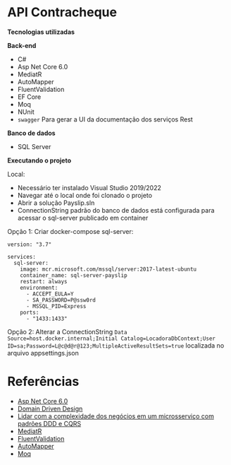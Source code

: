 # API Contracheque

**Tecnologias utilizadas**

**Back-end**
- C#
- Asp Net Core 6.0
- MediatR
- AutoMapper
- FluentValidation 
- EF Core
- Moq
- NUnit
- `swagger` Para gerar a UI da documentação dos serviços Rest

**Banco de dados**
 - SQL Server

**Executando o projeto**

Local:

- Necessário ter instalado Visual Studio 2019/2022
- Navegar até o local onde foi clonado o projeto
- Abrir a solução Payslip.sln
- ConnectionString padrão do banco de dados está configurada para acessar o sql-server publicado em container

Opção 1: Criar docker-compose sql-server:

```
version: "3.7"

services:
  sql-server:
    image: mcr.microsoft.com/mssql/server:2017-latest-ubuntu
    container_name: sql-server-payslip
    restart: always 
    environment:
      - ACCEPT_EULA=Y
      - SA_PASSWORD=P@ssw0rd
      - MSSQL_PID=Express
    ports:
      - "1433:1433"
```

Opção 2: Alterar a ConnectionString `Data Source=host.docker.internal;Initial Catalog=LocadoraDbContext;User ID=sa;Password=L@c@d@r@123;MultipleActiveResultSets=true` localizada no arquivo appsettings.json

# Referências 
- [Asp Net Core 6.0](https://docs.microsoft.com/en-us/aspnet/core/release-notes/aspnetcore-6.0?view=aspnetcore-6.0)
- [Domain Driven Design](https://martinfowler.com/tags/domain%20driven%20design.html)
- [Lidar com a complexidade dos negócios em um microsserviço com padrões DDD e CQRS](https://docs.microsoft.com/pt-br/dotnet/architecture/microservices/microservice-ddd-cqrs-patterns/)
- [MediatR](https://github.com/jbogard/MediatR/wiki)
- [FluentValidation](https://fluentvalidation.net/)
- [AutoMapper](https://docs.automapper.org/en/latest/)
- [Moq](https://documentation.help/Moq/)




 

